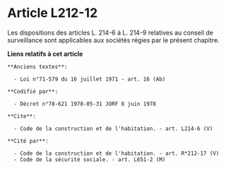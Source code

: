 # Article L212-12

Les dispositions des articles L. 214-6 à L. 214-9 relatives au conseil de surveillance sont applicables aux sociétés régies
par le présent chapitre.

**Liens relatifs à cet article**

	**Anciens textes**:

	  - Loi n°71-579 du 16 juillet 1971 - art. 16 (Ab)

	**Codifié par**:

	  - Décret n°78-621 1978-05-31 JORF 8 juin 1978

	**Cite**:

	  - Code de la construction et de l'habitation. - art. L214-6 (V)

	**Cité par**:

	  - Code de la construction et de l'habitation. - art. R*212-17 (V)
	  - Code de la sécurité sociale. - art. L651-2 (M)
